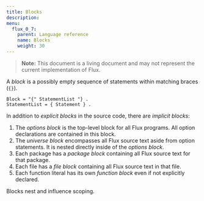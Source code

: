 ```yaml
---
title: Blocks
description:
menu:
  flux_0_7:
    parent: Language reference
    name: Blocks
    weight: 30
---
```


> **Note:** This document is a living document and may not represent the current implementation of Flux.

A _block_ is a possibly empty sequence of statements within matching braces (`{}`).

```
Block = "{" StatementList "} .
StatementList = { Statement } .
```

In addition to _explicit blocks_ in the source code, there are _implicit blocks_:

1. The _options block_ is the top-level block for all Flux programs. All option declarations are contained in this block.
2. The _universe block_ encompasses all Flux source text aside from option statements. It is nested directly inside of the _options block_.
3. Each package has a _package block_ containing all Flux source text for that package.
4. Each file has a _file block_ containing all Flux source text in that file.
5. Each function literal has its own _function block_ even if not explicitly declared.

Blocks nest and influence scoping.
